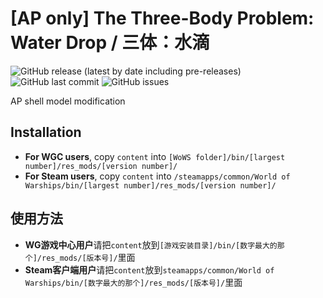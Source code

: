 ﻿# [AP only] The Three-Body Problem: Water Drop / 三体：水滴

![GitHub release (latest by date including pre-releases)](https://img.shields.io/github/v/release/SEA-group/DanColle-Water-Drop?include_prereleases)
![GitHub last commit](https://img.shields.io/github/last-commit/SEA-group/DanColle-Water-Drop)
![GitHub issues](https://img.shields.io/github/issues-raw/SEA-group/DanColle-Water-Drop)

AP shell model modification

## Installation
* **For WGC users**, copy `content` into `[WoWS folder]/bin/[largest number]/res_mods/[version number]/`
* **For Steam users**, copy `content` into `/steamapps/common/World of Warships/bin/[largest number]/res_mods/[version number]/`

## 使用方法
* **WG游戏中心用户**请把`content`放到`[游戏安装目录]/bin/[数字最大的那个]/res_mods/[版本号]/`里面
* **Steam客户端用户**请把`content`放到`steamapps/common/World of Warships/bin/[数字最大的那个]/res_mods/[版本号]/`里面